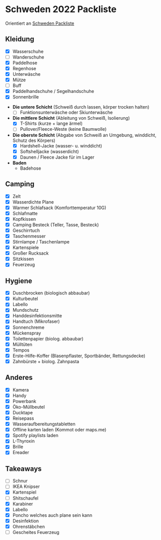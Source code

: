 # Schweden 2022 Packliste

Orientiert an [Schweden Packliste](..%2F..%2F2Areas%2FPrivateVault%2FPrivateVault%2F4Archive%2FKnuTripSchweden%2FSchweden%20Packliste.md)

## Kleidung
- [x] Wasserschuhe  
- [ ] Wanderschuhe 
- [x] Paddelhose 
- [x] Regenhose 
- [x] Unterwäsche 
- [x] Mütze 
- [ ] Buff
- [x] Paddelhandschuhe / Segelhandschuhe 
- [x] Sonnenbrille 

- **Die untere Schicht** (Schweiß durch lassen, körper trocken halten)
	- [ ] Funktionsunterwäsche oder Skiunterwäsche
- **Die mittlere Schicht** (Ableitung von Schweiß, Isolierung)
	- [x] T-Shirts (kurze + lange ärmel) 
	- [ ] Pullover/Fleece-Weste (keine Baumwolle)
- **Die oberste Schicht** (Abgabe von Schweiß an Umgebung, winddicht, Schutz des Körpers)
	- [x] Hardshell-Jacke (wasser- u. winddicht)
	- [x] Softshelljacke (wasserdicht)
	- [x] Daunen / Fleece Jacke für im Lager
- **Baden**
	- Badehose

## Camping 
- [x] Zelt
- [x] Wasserdichte Plane
- [x] Warmer Schlafsack (Komforttemperatur 10G)
- [x] Schlafmatte
- [x] Kopfkissen 
- [x] Camping Besteck (Teller, Tasse, Besteck) 
- [x] Geschirrtuch
- [x] Taschenmesser
- [x] Stirnlampe / Taschenlampe
- [x] Kartenspiele
- [x] Großer Rucksack
- [x] Sitzkissen 
- [x] Feuerzeug

## Hygiene 
- [x] Duschbrocken (biologisch abbaubar)
- [x] Kulturbeutel
- [x] Labello
- [x] Mundschutz
- [x] Handdesinfektionsmitte
- [x] Handtuch (Mikrofaser)
- [x] Sonnenchreme
- [x] Mückenspray
- [x] Toilettenpapier (biolog. abbaubar)
- [x] Mülltüten
- [x] Tempos
- [x] Erste-Hilfe-Koffer (Blasenpflaster, Sportbänder, Rettungsdecke)
- [x] Zahnbürste + biolog. Zahnpasta

## Anderes
- [x] Kamera
- [x] Handy
- [x] Powerbank
- [x] Öko-Müllbeutel
- [x] Ducktape
- [x] Reisepass 
- [x] Wasseraufbereitungstabletten
- [x] Offline karten laden (Kommot oder maps.me)
- [x] Spotify playlists laden
- [x] L-Thyroxin
- [x] Brille
- [x] Ereader

## Takeaways
- [ ] Schnur
- [ ] IKEA Knipser
- [x] Kartenspiel
- [ ] Shitschaufel
- [x] Karabiner
- [x] Labello
- [x] Poncho welches auch plane sein kann 
- [x] Desinfektion
- [x] Ohrenstäbchen
- [ ] Gescheites Feuerzeug